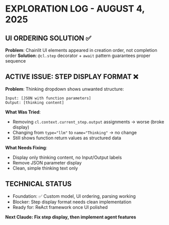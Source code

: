 # EXPLORATION LOG - AUGUST 4, 2025

## UI ORDERING SOLUTION ✅
**Problem**: Chainlit UI elements appeared in creation order, not completion order
**Solution**: `@cl.step` decorator + `await` pattern guarantees proper sequence

## ACTIVE ISSUE: STEP DISPLAY FORMAT ❌
**Problem**: Thinking dropdown shows unwanted structure:
```
Input: [JSON with function parameters]  
Output: [thinking content]
```

**What Was Tried**:
- Removing `cl.context.current_step.output` assignments → worse (broke display)
- Changing from `type="llm"` to `name="Thinking"` → no change
- Still shows function return values as structured data

**What Needs Fixing**:
- Display only thinking content, no Input/Output labels
- Remove JSON parameter display
- Clean, simple thinking text only

## TECHNICAL STATUS
- Foundation: ✅ Custom model, UI ordering, parsing working
- Blocker: Step display format needs clean implementation
- Ready for: ReAct framework once UI polished

**Next Claude: Fix step display, then implement agent features**